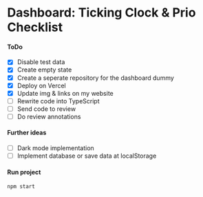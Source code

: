 # Dashboard: Ticking Clock & Prio Checklist

#### ToDo
- [x] Disable test data
- [x] Create empty state
- [x] Create a seperate repository for the dashboard dummy
- [x] Deploy on Vercel
- [x] Update img & links on my website
- [ ] Rewrite code into TypeScript
- [ ] Send code to review
- [ ] Do review annotations

#### Further ideas
- [ ] Dark mode implementation
- [ ] Implement database or save data at localStorage

#### Run project
```
npm start
```
